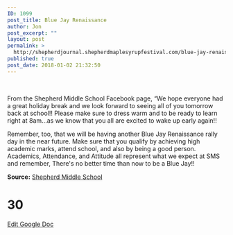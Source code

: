 ```yaml
---
ID: 1099
post_title: Blue Jay Renaissance
author: Jon
post_excerpt: ""
layout: post
permalink: >
  http://shepherdjournal.shepherdmaplesyrupfestival.com/blue-jay-renaissance
published: true
post_date: 2018-01-02 21:32:50
---
```

&nbsp;

From the Shepherd Middle School Facebook page, “We hope everyone had a great holiday break and we look forward to seeing all of you tomorrow back at school!! Please make sure to dress warm and to be ready to learn right at 8am...as we know that you all are excited to wake up early again!!

Remember, too, that we will be having another Blue Jay Renaissance rally day in the near future. Make sure that you qualify by achieving high academic marks, attend school, and also by being a good person. Academics, Attendance, and Attitude all represent what we expect at SMS and remember, There's no better time than now to be a Blue Jay!!

<b>Source:</b> <a href="https://www.facebook.com/groups/tsjeducation/permalink/2420052174886688/">Shepherd Middle School</a>

# 30 #

<a href="https://docs.google.com/document/d/1nna1G_AFmf1RXLxmMFgaX_Hj_GNMJRNlOxNcWS7oaoE/edit?usp=sharing">Edit Google Doc</a>